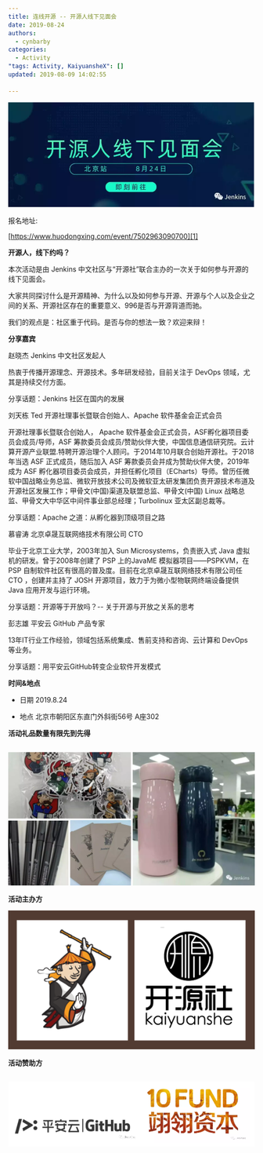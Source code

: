 ```yaml
---
title: 连线开源 -- 开源人线下见面会
date: 2019-08-24
authors:
  - cynbarby
categories:
  - Activity
"tags: Activity, KaiyuansheX": []
updated: 2019-08-09 14:02:55

---
```


  

![](https://raw.githubusercontent.com/kaiyuanshe/Wiki/master/_posts/Activity/xJenkins/qkli1d067o.png)  

报名地址:

[https://www.huodongxing.com/event/7502963090700][1]

  

  

  

**开源人，线下约吗？**

  

本次活动是由 Jenkins 中文社区与“开源社”联合主办的一次关于如何参与开源的线下见面会。

  

大家共同探讨什么是开源精神、为什么以及如何参与开源、开源与个人以及企业之间的关系、开源社区存在的重要意义、996是否与开源背道而驰。

  

我们的观点是：社区重于代码。是否与你的想法一致？欢迎来辩！  

  

**分享嘉宾**

  

  

赵晓杰 Jenkins 中文社区发起人 

热衷于传播开源理念、开源技术。多年研发经验，目前关注于 DevOps 领域，尤其是持续交付方面。

分享话题：Jenkins 社区在国内的发展

  

刘天栋 Ted 开源社理事长暨联合创始人、Apache 软件基金会正式会员

开源社理事长暨联合创始人， Apache 软件基金会正式会员，ASF孵化器项目委员会成员/导师，ASF 筹款委员会成员/赞助伙伴大使，中国信息通信研究院。云计算开源产业联盟.特聘开源治理个人顾问。于2014年10月联合创始开源社。于2018年当选 ASF 正式成员，随后加入 ASF 筹款委员会并成为赞助伙伴大使，2019年成为 ASF 孵化器项目委员会成员，并担任孵化项目（ECharts）导师。曾历任微软中国战略业务总监、微软开放技术公司及微软亚太研发集团负责开源技术布道及开源社区发展工作；甲骨文(中国)渠道及联盟总监、甲骨文(中国) Linux 战略总监、甲骨文大中华区中间件事业部总经理；Turbolinux 亚太区副总裁等。

分享话题：Apache 之道：从孵化器到顶级项目之路

  

慕睿涛 北京卓晟互联网络技术有限公司 CTO

毕业于北京工业大学，2003年加入 Sun Microsystems，负责嵌入式 Java 虚拟机的研发。曾于2008年创建了 PSP 上的JavaME 模拟器项目——PSPKVM，在 PSP 自制软件社区有很高的普及度。目前在北京卓晟互联网络技术有限公司任 CTO ，创建并主持了 JOSH 开源项目，致力于为微小型物联网终端设备提供 Java 应用开发与运行环境。

分享话题：开源等于开放吗？\-- 关于开源与开放之关系的思考

彭志雄 平安云 GitHub 产品专家  

13年IT行业工作经验，领域包括系统集成、售前支持和咨询、云计算和 DevOps 等业务。

分享话题：用平安云GitHub转变企业软件开发模式

  

  

**时间&地点**

  

  

-   日期 2019.8.24
    
-   地点 北京市朝阳区东直门外斜街56号 A座302
    

  

  

**活动礼品数量有限先到先得**

##   

  

![](https://raw.githubusercontent.com/kaiyuanshe/Wiki/master/_posts/Activity/xJenkins/1v526p8lors.png)

  

  

**活动主办方**  

  

![](https://raw.githubusercontent.com/kaiyuanshe/Wiki/master/_posts/Activity/xJenkins/1k3gd1gfggc.png)  

  

  

  

**活动赞助方**

##   

![](https://raw.githubusercontent.com/kaiyuanshe/Wiki/master/_posts/Activity/xJenkins/2frmnwvktmv.png)  

[1]: https://www.huodongxing.com/event/7502963090700